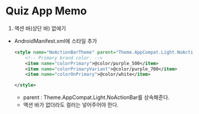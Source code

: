 # Quiz App Memo

1. 액션 바(상단 바) 없애기
- AndroidManifest.xml에 스타일 추가
    ```xml
    <style name="NoActionBarTheme" parent="Theme.AppCompat.Light.NoActionBar">
        <!-- Primary brand color. -->
        <item name="colorPrimary">@color/purple_500</item>
        <item name="colorPrimaryVariant">@color/purple_700</item>
        <item name="colorOnPrimary">@color/white</item>

    </style>
    ```
    - parent : Theme.AppCompat.Light.NoActionBar를 상속해준다.
    - 액션 바가 없더라도 컬러는 넣어주어야 한다.
